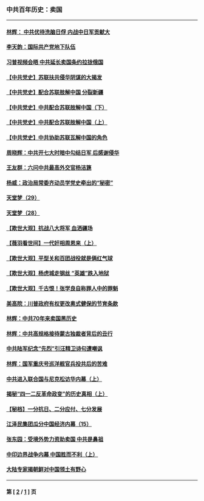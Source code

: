 ### 中共百年历史：卖国
---
#### [林辉： 中共优待洗脑日俘 内战中日军贡献大](../../pages/nf1176117/n13624644.md?07010430) 
#### [李天韵：国际共产党地下队伍](../../pages/nf1176117/n13611808.md?07010430) 
#### [习普视频会晤 中共延长卖国条约拉拢俄国](../../pages/nf1176117/n13060971.md?07010430) 
#### [【中共党史】苏联扶共侵华阴谋的大揭发](../../pages/nf1176117/n13056050.md?07010430) 
#### [【中共党史】配合苏联肢解中国 分裂新疆](../../pages/nf1176117/n13040700.md?07010430) 
#### [【中共党史】中共配合苏联肢解中国（下）](../../pages/nf1176117/n13035660.md?07010430) 
#### [【中共党史】中共配合苏联肢解中国（上）](../../pages/nf1176117/n13030262.md?07010430) 
#### [【中共党史】中共协助苏联瓦解中国的角色](../../pages/nf1176117/n13018109.md?07010430) 
#### [周晓辉：中共开七大时暗中勾结日军 后感谢侵华](../../pages/nf1176117/n12921960.md?07010430) 
#### [王友群：六问中共最高外交官杨洁篪](../../pages/nf1176117/n12836495.md?07010430) 
#### [杨威：政治局常委齐动员学党史牵出的“秘密”](../../pages/nf1176117/n12764642.md?07010430) 
#### [天堂梦（29）](../../pages/nf1176117/n12408465.md?07010430) 
#### [天堂梦（28）](../../pages/nf1176117/n12408309.md?07010430) 
#### [【欺世大观】抗战八大将军 血洒疆场](../../pages/nf1176117/n12357044.md?07010430) 
#### [【薇羽看世间】一代奸相周恩来（上）](../../pages/nf1176117/n12401109.md?07010430) 
#### [【欺世大观】平型关和百团战役就是俩红气球](../../pages/nf1176117/n12359157.md?07010430) 
#### [【欺世大观】杨虎城走钢丝 “英雄”跌入地狱](../../pages/nf1176117/n12358840.md?07010430) 
#### [【欺世大观】千古恨！张学良自称罪人中的罪魁](../../pages/nf1176117/n12358629.md?07010430) 
#### [美高院：川普政府有权更改奥式健保的节育条款](../../pages/nf1176117/n12242171.md?07010430) 
#### [林辉：中共70年来卖国黑历史](../../pages/nf1176117/n11552181.md?07010430) 
#### [林辉：中共高规格接待蒙古独裁者背后的丑行](../../pages/nf1176117/n11225005.md?07010430) 
#### [中共陆军纪念“先烈”引汪精卫诗句遭嘲讽](../../pages/nf1176117/n11153345.md?07010430) 
#### [林辉：国军重庆号巡洋舰官兵投共后的苦难](../../pages/nf1176117/n10997801.md?07010430) 
#### [中共进入联合国与尼克松访华内幕（上）](../../pages/nf1176117/n10138788.md?07010430) 
#### [揭秘“四一二反革命政变”的历史真相（上）](../../pages/nf1176117/n9996650.md?07010430) 
#### [【秘档】一分抗日、二分应付、七分发展](../../pages/nf1176117/n9331484.md?07010430) 
#### [江泽民集团瓜分中国经济内幕（15）](../../pages/nf1176117/n9268584.md?07010430) 
#### [张东园：受境外势力资助卖国 中共是鼻祖](../../pages/nf1176117/n9272480.md?07010430) 
#### [中印边界战争内幕 中国胜而不利（上）](../../pages/nf1176117/n9252458.md?07010430) 
#### [大陆专家揭朝鲜对中国领土有野心](../../pages/nf1176117/n9074056.md?07010430) 

---
#### 第 [ [2](./2.md?07010430) / [1](./1.md?07010430) ] 页
